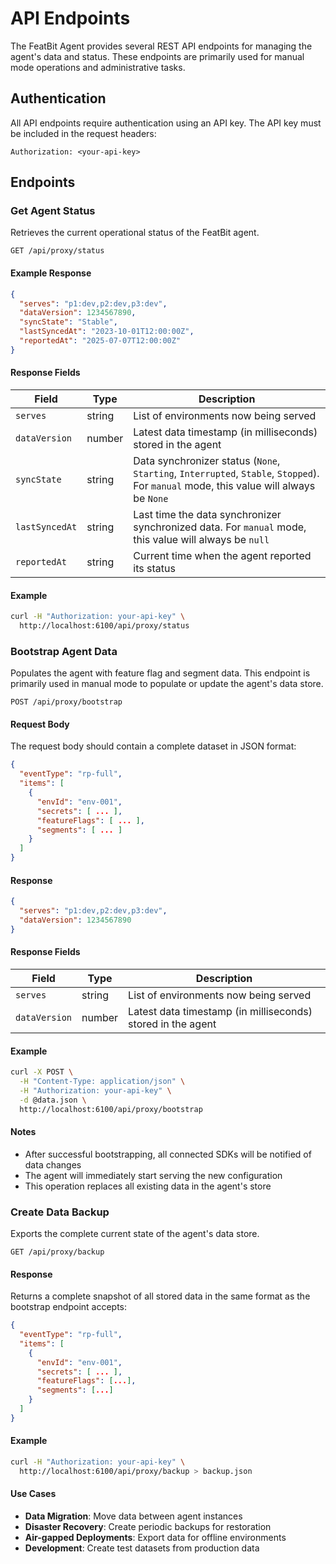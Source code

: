 # API Endpoints

The FeatBit Agent provides several REST API endpoints for managing the agent's data and status. These endpoints are primarily used for manual mode operations and administrative tasks.

## Authentication

All API endpoints require authentication using an API key. The API key must be included in the request headers:

```http
Authorization: <your-api-key>
```

## Endpoints

### Get Agent Status

Retrieves the current operational status of the FeatBit agent.

```http
GET /api/proxy/status
```

#### Example Response

```json
{
  "serves": "p1:dev,p2:dev,p3:dev",
  "dataVersion": 1234567890,
  "syncState": "Stable",
  "lastSyncedAt": "2023-10-01T12:00:00Z",
  "reportedAt": "2025-07-07T12:00:00Z"
}
```

#### Response Fields

| Field          | Type   | Description                                                                                                                            |
|----------------|--------|----------------------------------------------------------------------------------------------------------------------------------------|
| `serves`       | string | List of environments now being served                                                                                                  |
| `dataVersion`  | number | Latest data timestamp (in milliseconds) stored in the agent                                                                            |
| `syncState`    | string | Data synchronizer status (`None`, `Starting`, `Interrupted`, `Stable`, `Stopped`). For `manual` mode, this value will always be `None` |
| `lastSyncedAt` | string | Last time the data synchronizer synchronized data. For `manual` mode, this value will always be `null`                                 |
| `reportedAt`   | string | Current time when the agent reported its status                                                                                        |

#### Example

```bash
curl -H "Authorization: your-api-key" \
  http://localhost:6100/api/proxy/status
```

### Bootstrap Agent Data

Populates the agent with feature flag and segment data. This endpoint is primarily used in manual mode to populate or update the agent's data store.

```http
POST /api/proxy/bootstrap
```

#### Request Body

The request body should contain a complete dataset in JSON format:

```json
{
  "eventType": "rp-full",
  "items": [
    {
      "envId": "env-001",
      "secrets": [ ... ],
      "featureFlags": [ ... ],
      "segments": [ ... ]
    }
  ]
}
```

#### Response

```json
{
  "serves": "p1:dev,p2:dev,p3:dev",
  "dataVersion": 1234567890
}
```

#### Response Fields

| Field         | Type   | Description                                                 |
|---------------|--------|-------------------------------------------------------------|
| `serves`      | string | List of environments now being served                       |
| `dataVersion` | number | Latest data timestamp (in milliseconds) stored in the agent |

#### Example

```bash
curl -X POST \
  -H "Content-Type: application/json" \
  -H "Authorization: your-api-key" \
  -d @data.json \
  http://localhost:6100/api/proxy/bootstrap
```

#### Notes

- After successful bootstrapping, all connected SDKs will be notified of data changes
- The agent will immediately start serving the new configuration
- This operation replaces all existing data in the agent's store

### Create Data Backup

Exports the complete current state of the agent's data store.

```http
GET /api/proxy/backup
```

#### Response

Returns a complete snapshot of all stored data in the same format as the bootstrap endpoint accepts:

```json
{
  "eventType": "rp-full",
  "items": [
    {
      "envId": "env-001",
      "secrets": [ ... ],
      "featureFlags": [...],
      "segments": [...]
    }
  ]
}
```

#### Example

```bash
curl -H "Authorization: your-api-key" \
  http://localhost:6100/api/proxy/backup > backup.json
```

#### Use Cases

- **Data Migration**: Move data between agent instances
- **Disaster Recovery**: Create periodic backups for restoration
- **Air-gapped Deployments**: Export data for offline environments
- **Development**: Create test datasets from production data